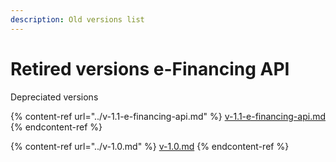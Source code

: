```yaml
---
description: Old versions list
---
```


# Retired versions e-Financing API&#x20;

Depreciated versions

{% content-ref url="../v-1.1-e-financing-api.md" %}
[v-1.1-e-financing-api.md](../v-1.1-e-financing-api.md)
{% endcontent-ref %}

{% content-ref url="../v-1.0.md" %}
[v-1.0.md](../v-1.0.md)
{% endcontent-ref %}
